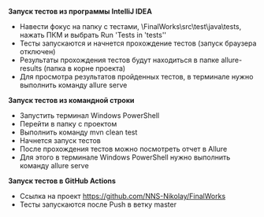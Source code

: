 **Запуск тестов из программы IntelliJ IDEA**
	
- Навести фокус на папку с тестами, \FinalWorks\src\test\java\tests,
нажать ПКМ и выбрать Run 'Tests in 'tests''
- Тесты запускаются и начнется прохождение тестов (запуск браузера отключен)
- Результаты прохождения тестов будут находиться в папке allure-results (папка в корне проекта)
- Для просмотра результатов пройденных тестов, в терминале нужно выполнить команду allure serve
	
	
**Запуск тестов из командной строки**
	
- Запустить терминал Windows PowerShell
- Перейти в папку с проектом
- Выполнить команду mvn clean test 
- Начнется запуск тестов
- После прохождения тестов можно посмотреть отчет в Allure
- Для этого в терминале Windows PowerShell нужно выполнить команду allure serve
	
**Запуск тестов в GitHub Actions**

- Ссылка на проект https://github.com/NNS-Nikolay/FinalWorks
- Тесты запускаются после Push в ветку master
